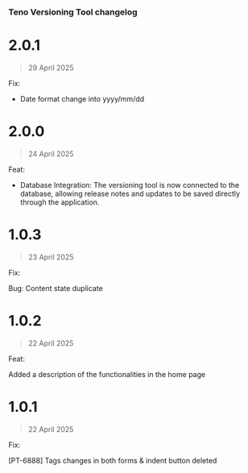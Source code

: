 ### Teno Versioning Tool changelog

# 2.0.1

> 29 April 2025

Fix:

- Date format change into yyyy/mm/dd 

# 2.0.0

> 24 April 2025

Feat:

- Database Integration: The versioning tool is now connected to the database, allowing release notes and updates to be saved directly through the application.

# 1.0.3

> 23 April 2025

Fix:

Bug: Content state duplicate

# 1.0.2

> 22 April 2025

Feat:

Added a description of the functionalities in the home page

# 1.0.1

> 22 April 2025

Fix:

[PT-6888] Tags changes in both forms & indent button deleted



